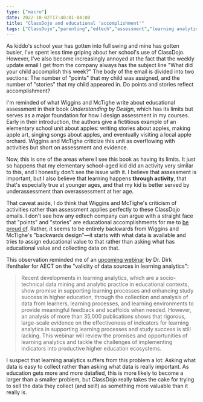 ```yaml
---
type: ["macro"]
date: 2022-10-02T17:40:01-04:00
title: "ClassDojo and educational 'accomplishment'"
tags: ["ClassDojo","parenting","edtech","assessment","learning analytics","Dirk Ifenthaler","learning analytics","datafication","AECT"]
---
```

As kiddo's school year has gotten into full swing and mine has gotten busier, I've spent less time griping about her school's use of ClassDojo. However, I've also become increasingly annoyed at the fact that the weekly update email I get from the company always has the subject line "What did your child accomplish this week?" The body of the email is divided into two sections: The number of "points" that my child was assigned, and the number of "stories" that my child appeared in. Do points and stories reflect accomplishment? 

I'm reminded of what Wiggins and McTighe write about educational assessment in their book *Understanding by Design*, which has its limits but serves as a major foundation for how I design assessment in my courses. Early in their introduction, the authors give a fictitious example of an elementary school unit about apples: writing stories about apples, making apple art, singing songs about apples, and eventually visiting a local apple orchard. Wiggins and McTighe criticize this unit as overflowing with activities but short on assessment and evidence. 

Now, this is one of the areas where I see this book as having its limits. It just so happens that my elementary school-aged kid did an activity very similar to this, and I honestly don't see the issue with it. I believe that assessment is important, but I also believe that learning happens **through activity**, that that's especially true at younger ages, and that my kid is better served by underassessment than overassessment at her age.

That caveat aside, I do think that Wiggins and McTighe's criticism of activities rather than assessment applies perfectly to these ClassDojo emails. I don't see how any edtech company can argue with a straight face that "points" and "stories" are educational accomplishments for me to [be proud of](https://spencergreenhalgh.com/relationships/2022-09-02-todays-email/). Rather, it seems to be entirely backwards from Wiggins and McTighe's "backwards design"—it starts with what data is available and tries to assign educational value to that rather than asking what has educational value and collecting data on that. 

This observation reminded me of an [upcoming webinar](https://wayne-edu.zoom.us/meeting/register/tJ0scuuuqD8sHNzIo6lEFvv2VpEUoxedXM03) by Dr. Dirk Ifenthaler for AECT on the "validity of data sources in learning analytics": 

> Recent developments in learning analytics, which are a socio-technical data mining and analytic practice in educational contexts, show promise in supporting learning processes and enhancing study success in higher education, through the collection and analysis of data from learners, learning processes, and learning environments to provide meaningful feedback and scaffolds when needed. However, an analysis of more than 35,000 publications shows that rigorous, large-scale evidence on the effectiveness of indicators for learning analytics in supporting learning processes and study success is still lacking. This webinar will review the promises and opportunities of learning analytics and tackle the challenges of implementing indicators into productive higher education ecosystems.

I suspect that learning analytics suffers from this problem a lot: Asking what data is easy to collect rather than asking what data is really important. As education gets more and more datafied, this is more likely to become a larger than a smaller problem, but ClassDojo really takes the cake for trying to sell the data they collect (and sell!) as something more valuable than it really is.
